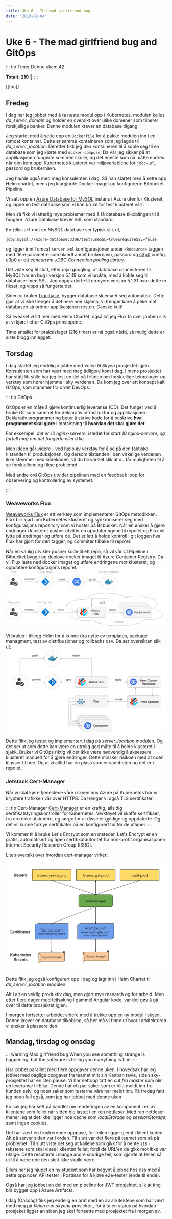 ```yaml
---
title: Uke 6 - The mad girlfriend bug
date: '2019-02-04'
---
```


# Uke 6 - The mad girlfriend bug and GitOps

::: tip Timer
Denne uken: 42

**Totalt: 219** :tada:
:::

[[toc]]

## Fredag

I dag har jeg jobbet med å ta neste modul opp i Kubernetes, modulen kalles _dd_server_domain_ og holder en oversikt over ulike domener som tilhører forskjellige banker. Denne modulen krever en database tilgang.

Jeg startet med å sette opp en `Dockerfile` for å pakke modulen inn i en tomcat kontainer. Dette er samme kontaineren som jeg lagde til _dd_server_location_. Deretter fikk jeg den kontaineren til å koble seg til en database som jeg kjørte med `docker-compose`. Da var jeg sikker på at applikasjonen fungerte som den skulle, og det eneste som nå måtte endres når den kom oppi Kubernetes klusteret var miljøvariablene for `jdbc-url`, passord og brukernavn.

Jeg hadde også med meg konsulenten i dag. Så han startet med å sette opp Helm chartet, mens jeg klargjorde Docker imaget og konfigurerte Bitbucket Pipeline.

Vi satt opp en [Azure Database for MySQL](https://docs.microsoft.com/en-us/azure/mysql/) instans i Azure utenfor Klusteret, og lagde en test database som vi kan bruke for test klusteret vårt.

Men så fikk vi latterlig mye problemer med å få database tilkoblingen til å fungere. Azure Database krever SSL som standard.

En `jdbc-url` mot en MySQL database ser typisk slik ut,

```
jdbc:mysql://azure-database:3306/test?useSSL=true&requireSSL=false
```

og ligger inni Tomcat `server.xml` konfigurasjonen under `<Resource>` taggen med flere parametre som blandt annet brukernavn, passord og [c3p0](https://github.com/swaldman/c3p0) config. c3p0 er ett _concurrent JDBC Connection pooling library_.

Det viste seg til slutt, etter _mye_ googling, at database connectoren til MySQL har en bug i versjon 5.1.19 som vi brukte, med å koble seg til databaser med SSL. Jeg oppgraderte til en nyere versjon 5.1.31 hvor dette er fikset, og vipps så fungerte det.

Siden vi bruker [Liquibase](https://www.liquibase.org/), bygger database skjemaet seg automatisk. Dette gjør at vi ikke trenger å definere noe skjema, vi trenger bare å peke mot databasen så ordner applikasjonen resten. Ganske kult!

Så tweaket vi litt mer med Helm Chartet, også lot jeg Flux ta over jobben slik at vi kjører etter GitOps prinsippene.

Time antallet for praksisfaget (216 timer) er nå også nådd, så mulig dette er siste blogg innlegget.

## Torsdag

I dag startet jeg endelig å jobbe med _Veien til Skyen_ prosjektet igjen. Konsulenten som har vært med meg tidligere kom i dag. I mens prosjektet har stått litt stille har jeg lest en del på fritiden om forskjellige teknologier og verktøy som hører hjemme i sky verdenen. Da kom jeg over ett konsept kalt GitOps, som stammer fra ordet DevOps.

::: tip GitOps

GitOps er en måte å gjøre kontinuerlig leveranse (CD). Det funger ved å bruke Git som sannhet for deklarativ infrastruktur og applikasjoner. Deklarativ programmering betyr å skrive kode for å beskrive **hva programmet skal gjøre** i motsetning til **hvordan det skal gjøre det**.

For eksempel: _det er 10 nginx-servere_, istedet for _start 10 nginx-servere, og fortell meg om det fungerte eller ikke_.

Men ideen går videre - ved hjelp av verktøy for å se på den faktiske tilstanden til produksjonen. Og dersom tilstanden i den virkelige verdenen ikke stemmer med kildekoden, vil du bli varslet slik at du får muligheten til å se forskjellene og fikse problemet.

Med andre ord GitOps utvider pipelinen med en feedback loop for observering og kontrollering av systemet.

:::

### Weaveworks Flux

[Weaveworks Flux](https://github.com/weaveworks/flux) er ett verktøy som implementerer GitOps metodikken. Flux blir kjørt inni Kubernetes klusteret og synkroniserer seg med konfigurasjons repository som vi hoster på Bitbucket. Når en ønsker å gjøre endringer i klusteret pusher utvikleren oppdateringene til repo'et og Flux vil lytte på endringer og utføre de. Det er lett å holde kontroll i git loggen hva Flux har gjort for den tagger, og commiter tilbake til repo'et.

Når en vanlig utvikler pusher kode til ett repo, så vil vår CI Pipeline i Bitbucket bygge og deploye docker imaget til Azure Container Registry. Da vil Flux laste ned docker imaget og utføre endringene mot klusteret, og oppdatere konfigurasjons repo'et.
![deployment-pipeline](./deployment-pipeline.png)

Vi bruker i tillegg Helm for å kunne dra nytte av templates, package managment, test av distribusjoner og rollbacks osv. Da ser oversikten slik ut:
![flux-helm-gitops](./flux-helm-gitops.png)

Dette fikk jeg testet og implementert i dag på _server_location_ modulen. Og det ser ut som dette kan være en utrolig god måte til å holde klusteret i sjakk. Bruker vi GitOps riktig vil det ikke være nødvendig å aksessere klusteret manuelt for å gjøre endringer. Dette minsker risikoen med at noen klusser til noe. Og at vi alltid har en plass som er sannheten og det er i repo'et.

### Jetstack Cert-Manager

Når vi skal kjøre tjenestene våre i skyen hos Azure på Kubernetes bør vi kryptere trafikken vår over HTTPS. Da trenger vi også TLS sertifikater.

::: tip Cert-Manager
[Cert-Manager](https://docs.cert-manager.io/en/latest/index.html) er en kraftig, allsidig sertifikatstyringskontroller for Kubernetes. Verktøyet vil skaffe sertifikaer, fra en rekke utstedere, og sørge for at disse er gyldige og oppdaterte. Og det vil kunne fornye sertifikater på en konfigurert tid før de utløper.
:::

Vi kommer til å bruke Let's Encrypt som en utsteder. Let's Encrypt er en gratis, automatisert og åpen sertifikatautoritet fra non-profit organisasjonen Internet Security Research Group (ISRG).

Liten oversikt over hvordan cert-manager virker:

![high-level-overview](./high-level-overview.png)

Dette fikk jeg også konfigurert opp i dag og lagt inn i Helm Chartet til _dd_server_location_ modulen.

Alt i alt en veldig produktiv dag, men gjort mye research og for arbeid. Men etter flere dager med feilsøking i gammel Angular kode, var det gøy å gå over til dette prosjektet igjen.

I morgen fortsetter arbeidet videre med å trekke opp en ny modul i skyen. Denne krever en database tilkobling, så her må vi finne ut hvor i arkitekturen vi ønsker å plassere den.

## Mandag, tirsdag og onsdag

::: warning Mad girlfriend bug
When you see something strange is happening, but the software is telling you everything is fine.
:::

Har jobbet parallelt med flere oppgaver denne uken. I hovedsak har jeg jobbet med daglige oppgaver fra teamet mitt sin Kanban tavle, siden sky-prosjektet har en liten pause. Vi har nettopp tatt en _cut fra master_ som blir en leveranse til Eika. Denne har ett par saker som er blitt meldt inn fra kunden selv, og noen saker som testerne våre har meldt inn. På fredag fant jeg noen feil også, som jeg har jobbet med denne uken.

En sak jeg har sett på handlet om renderingen av en komponent i en av klientene som feilet når siden ble lastet i en ren nettleser. Med ren nettleser mener jeg at det ikke ligger noe cache som _localStorage_ og _sessionStorage_, samt ingen cookies.

Det har vært en frustrerende oppgave, for feilen ligger gjemt i klient koden. Alt på server siden var i orden. Til slutt var det flere på teamet som så på problemet. Til slutt viste det seg at kallene som gikk for å hente `i18n` tekstene som skal vises i klienten feilet, fordi de URL'en de gikk mot ikke var riktige. Dette resulterte i mange andre snodige feil, som gjorde at feilen så ut til å være noe den slett ikke skulle være.

Ellers har jeg hjupet en ny student som har begynt å jobbe hos oss med å sette opp noen API tester i Postman for å kjøre e2e-tester (ende til ende).

Også har jeg jobbet en del med en pipeline for JWT prosjektet, slik at ting blir bygget opp i Azure Artifacts.

I dag (Onsdag) fikk jeg endelig en prat med en av arkitektene som har vært med meg på _Veien mot skyene_ prosjektet, for å ta en status på hvordan prosjeket ligger an siden jeg skal fortsette med prosjektet fra i morgen av.
